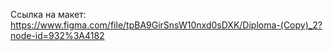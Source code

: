 Ссылка на макет:
https://www.figma.com/file/tpBA9GirSnsW10nxd0sDXK/Diploma-(Copy)_2?node-id=932%3A4182

